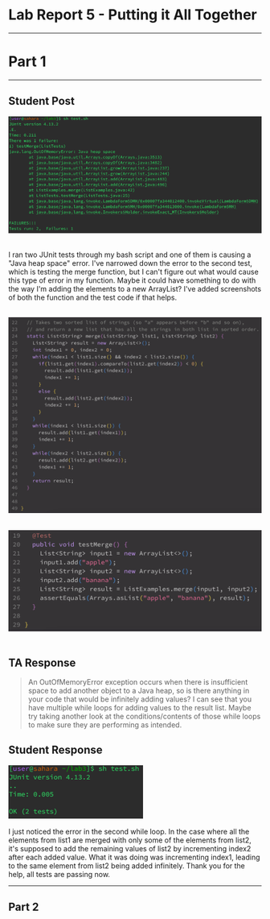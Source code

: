 # Lab Report 5 - Putting it All Together #
---

# Part 1 #
---

## Student Post ##

![Lab5_Error](Lab5_Error_Message.png) 
<br />
<br />

I ran two JUnit tests through my bash script and one of them is causing a "Java heap space" error. I've narrowed down the error to the second test, which is testing the merge function, but I can't figure out what would cause this type of error in my function. Maybe it could have something to do with the way I'm adding the elements to a new ArrayList? I've added screenshots of both the function and the test code if that helps.
<br />
<br />

![Lab5_Code](Lab5_Code.png) 
<br />
<br />

![Lab5_Test](Lab5_Test.png) 
<br />
<br />

## TA Response ##

>An OutOfMemoryError exception occurs when there is insufficient space to add another object to a Java heap, so is there anything in your code that would be infinitely adding values? I can see that you have multiple while loops for adding values to the result list. Maybe try taking another look at the conditions/contents of those while loops to make sure they are performing as intended.

## Student Response ##

![Lab5_Passing](Lab5_Pass.png)

I just noticed the error in the second while loop. In the case where all the elements from list1 are merged with only some of the elements from list2, it's supposed to add the remaining values of list2 by incrementing index2 after each added value. What it was doing was incrementing index1, leading to the same element from list2 being added infinitely. Thank you for the help, all tests are passing now.

---

## Part 2 ##

